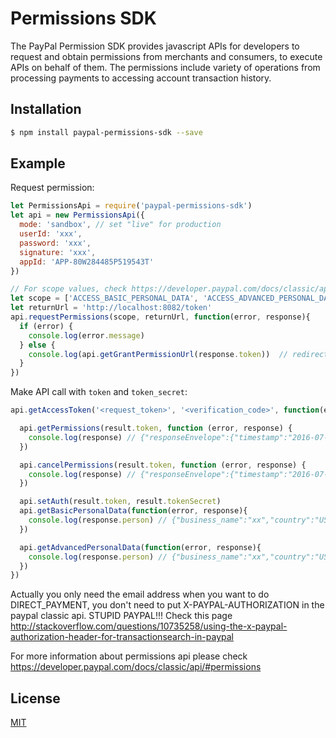 # Permissions SDK

The PayPal Permission SDK provides javascript APIs for developers to request and obtain permissions from merchants and consumers, to execute APIs on behalf of them. The permissions include variety of operations from processing payments to accessing account transaction history.

## Installation

```sh
$ npm install paypal-permissions-sdk --save
```

## Example

Request permission:

```js
let PermissionsApi = require('paypal-permissions-sdk')
let api = new PermissionsApi({
  mode: 'sandbox', // set "live" for production
  userId: 'xxx',
  password: 'xxx',
  signature: 'xxx',
  appId: 'APP-80W284485P519543T'
})

// For scope values, check https://developer.paypal.com/docs/classic/api/permissions/GetPermissions_API_Operation
let scope = ['ACCESS_BASIC_PERSONAL_DATA', 'ACCESS_ADVANCED_PERSONAL_DATA', 'DIRECT_PAYMENT', 'REFUND', 'AUTH_CAPTURE']
let returnUrl = 'http://localhost:8082/token'
api.requestPermissions(scope, returnUrl, function(error, response){
  if (error) {
    console.log(error.message)
  } else {
    console.log(api.getGrantPermissionUrl(response.token))  // redirect url to grant permissions
  }
})
```

Make API call with `token` and `token_secret`:

```js
api.getAccessToken('<request_token>', '<verification_code>', function(error, result){

  api.getPermissions(result.token, function (error, response) {
    console.log(response) // {"responseEnvelope":{"timestamp":"2016-07-19T02:09:21.094-07:00","ack":"Success","correlationId":"d97abd43aa319","build":"2210301"},"scope":["REFUND","DIRECT_PAYMENT","AUTH_CAPTURE","ACCESS_BASIC_PERSONAL_DATA","ACCESS_ADVANCED_PERSONAL_DATA"]}
  })

  api.cancelPermissions(result.token, function (error, response) {
    console.log(response) // {"responseEnvelope":{"timestamp":"2016-07-19T02:25:35.680-07:00","ack":"Success","correlationId":"d0a3e8f0985eb","build":"2210301"}}
  })

  api.setAuth(result.token, result.tokenSecret)
  api.getBasicPersonalData(function(error, response){
    console.log(response.person) // {"business_name":"xx","country":"US","email":"xx@xx.com","first_name":"xx","last_name":"xx","full_name":"xx xx","payer_id":"xxx"}
  })

  api.getAdvancedPersonalData(function(error, response){
    console.log(response.person) // {"business_name":"xx","country":"US","street1":"1 Main St","street2":"","city":"San Jose","state":"CA","postcode":"1234","phone":"1234","email":"xx@xx.com","first_name":"xx","last_name":"xx","full_name":"xx xx","payer_id":"xxx","date_of_birth":"19800802"}
  })
})
```

Actually you only need the email address when you want to do DIRECT_PAYMENT, you don't need to put X-PAYPAL-AUTHORIZATION in the paypal classic api. STUPID PAYPAL!!! Check this page http://stackoverflow.com/questions/10735258/using-the-x-paypal-authorization-header-for-transactionsearch-in-paypal

For more information about permissions api please check https://developer.paypal.com/docs/classic/api/#permissions

## License

[MIT](https://choosealicense.com/licenses/mit/)
